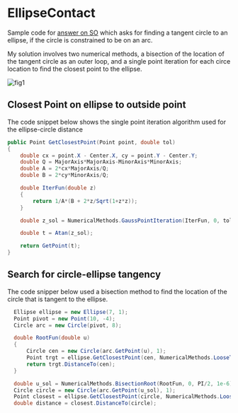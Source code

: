 # EllipseContact

Sample code for [answer on SO](https://math.stackexchange.com/a/4908633/3301) which asks for finding a tangent circle to an ellipse, if the circle is constrained to be on an arc.

My solution involves two numerical methods, a bisection of the location of the tangent circle as an outer loop, and a single point iteration for each circe location to find the closest point to the ellipse.

![fig1](https://i.sstatic.net/f84ASK6t.png)

## Closest Point on ellipse to outside point

The code snippet below shows the single point iteration algorithm used for the ellipse-circle distance

```C#
public Point GetClosestPoint(Point point, double tol)
{
    double cx = point.X - Center.X, cy = point.Y - Center.Y;
    double Q = MajorAxis*MajorAxis-MinorAxis*MinorAxis;
    double A = 2*cx*MajorAxis/Q;
    double B = 2*cy*MinorAxis/Q;

    double IterFun(double z)
    {
        return 1/A*(B + 2*z/Sqrt(1+z*z));
    }

    double z_sol = NumericalMethods.GaussPointIteration(IterFun, 0, tol);

    double t = Atan(z_sol);

    return GetPoint(t);
}
```

## Search for circle-ellipse tangency

The code snipper below used a bisection method to find the location of the circle that is tangent to the ellipse.

```C#
  Ellipse ellipse = new Ellipse(7, 1);
  Point pivot = new Point(10, -4);
  Circle arc = new Circle(pivot, 8);

  double RootFun(double u)
  {
      Circle cen = new Circle(arc.GetPoint(u), 1);
      Point trgt = ellipse.GetClosestPoint(cen, NumericalMethods.LooseTolerance);
      return trgt.DistanceTo(cen);
  }

  double u_sol = NumericalMethods.BisectionRoot(RootFun, 0, PI/2, 1e-6);
  Circle circle = new Circle(arc.GetPoint(u_sol), 1);
  Point closest = ellipse.GetClosestPoint(circle, NumericalMethods.LooseTolerance);
  double distance = closest.DistanceTo(circle);
```
